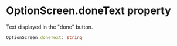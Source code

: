 # OptionScreen.doneText property

Text displayed in the "done" button.

```typescript
OptionScreen.doneText: string
```
